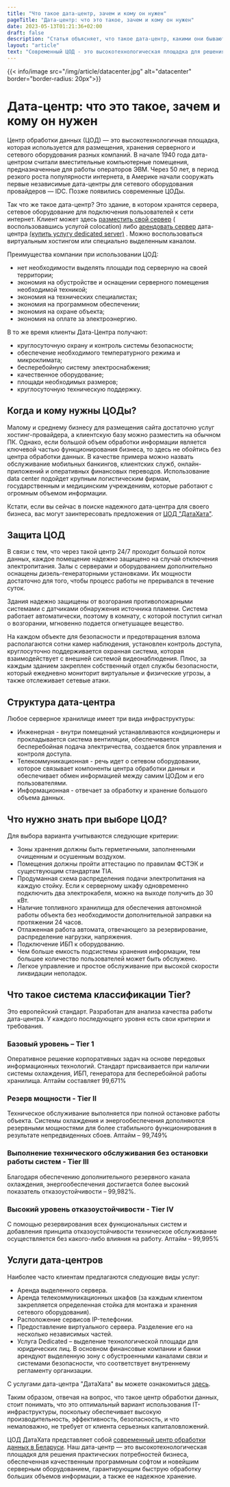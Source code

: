 ```yaml
---
title: "Что такое дата-центр, зачем и кому он нужен"
pageTitle: "Дата-центр: что это такое, зачем и кому он нужен"
date: 2023-05-13T01:21:36+02:00
draft: false
description: "Статья объясняет, что такое дата-центр, какими они бывают, чем отличаются, кто чаще всего пользуется услугами центров обработки данных и что необходимо знать при выборе дата-центра"
layout: "article"
text: "Современный ЦОД - это высокотехнологическая площадка для решения потребностей бизнеса в качественном ПО и серверном оборудовании. В статье вы узнаете, какие дата-центры бывают, чем отличаются, кто чаще всего является клиентами ЦОД и какими услугами могут пользоваться..."
---
```


{{< info/image src="/img/article/datacenter.jpg" alt="datacenter" border="border-radius: 20px">}}

# Дата-центр: что это такое, зачем и кому он нужен

Центр обработки данных (ЦОД) — это высокотехнологичная площадка, которая используется для размещения, хранения
серверного и сетевого оборудования разных компаний. В начале 1940 года дата-центром считали вместительные компьютерные
помещения, предназначенные для работы операторов ЭВМ. Через 50 лет, в период резкого роста популярности интернета, в
Америке начали сооружать первые независимые дата-центры для сетевого оборудования провайдеров — IDC. Позже появились
современные ЦОДы.

Так что же такое дата-центр? Это здание, в котором хранятся сервера, сетевое оборудование для подключения пользователей
к сети интернет. Клиент может здесь [разместить свой сервер](https://www.datahata.by/services/colocation/) (
воспользовавшись услугой colocation) либо [арендовать сервер](https://www.datahata.by/services/dedicated/)
дата-центра [(купить услугу dedicated server)](https://www.datahata.by/services/dedicated/dedicated/) . Можно
воспользоваться виртуальным хостингом или специально выделенным каналом.

Преимущества компании при использовании ЦОД:

* нет необходимости выделять площади под серверную на своей территории;
* экономия на обустройстве и оснащении серверного помещения необходимой техникой;
* экономия на технических специалистах;
* экономия на программном обеспечении;
* экономия на охране объекта;
* экономия на оплате за электроэнергию.

В то же время клиенты Дата-Центра получают:

* круглосуточную охрану и контроль системы безопасности;
* обеспечение необходимого температурного режима и микроклимата;
* бесперебойную систему электроснабжения;
* качественное оборудование;
* площади необходимых размеров;
* круглосуточную техническую поддержку.

## Когда и кому нужны ЦОДы?

Малому и среднему бизнесу для размещения сайта достаточно услуг хостинг-провайдера, а клиентскую базу можно разместить
на обычном ПК. Однако, если большой объем обработки информации является ключевой частью функционирования бизнеса, то
здесь не обойтись без центра обработки данных. В качестве примера можно назвать обслуживание мобильных банкингов,
клиентских служб, онлайн-приложений и оперативных финансовых переводов. Использование data center подойдет крупным
логистическим фирмам, государственным и медицинским учреждениям, которые работают с огромным объемом информации.

Кстати, если вы сейчас в поиске надежного дата-центра для своего бизнеса, вас могут заинтересовать предложения
от [ЦОД "ДатаХата"](https://www.datahata.by/).

## Защита ЦОД

В связи с тем, что через такой центр 24/7 проходит большой поток данных, каждое помещение надежно защищено на случай
отключения электропитания. Залы с серверами и оборудованием дополнительно оснащены дизель-генераторными установками. Их
мощности достаточно для того, чтобы процесс работы не прерывался в течение суток.

Здания надежно защищены от возгорания противопожарными системами с датчиками обнаружения источника пламени. Система
работает автоматически, поэтому в комнату, с которой поступил сигнал о возгорании, мгновенно подается огнетушащее
вещество.

На каждом объекте для безопасности и предотвращения взлома располагаются сотни камер наблюдения, установлен контроль
доступа, круглосуточно поддерживается охранная система, которая взаимодействует с внешней системой видеонаблюдения.
Плюс, за каждым зданием закреплен собственный отдел службы безопасности, который ежедневно мониторит виртуальные и
физические угрозы, а также отслеживает сетевые атаки.

## Структура дата-центра

Любое серверное хранилище имеет три вида инфраструктуры:

* Инженерная - внутри помещений устанавливаются кондиционеры и прокладывается система вентиляции, обеспечивается
  бесперебойная подача электричества, создается блок управления и контроля доступа.
* Телекоммуникационная - речь идет о сетевом оборудовании, которое связывает компоненты центра обработки данных и
  обеспечивает обмен информацией между самим ЦОДом и его пользователями.
* Информационная - отвечает за обработку и хранение большого объема данных.

## Что нужно знать при выборе ЦОД?

Для выбора варианта учитываются следующие критерии:

* Зоны хранения должны быть герметичными, заполненными очищенным и осушенным воздухом.
* Помещения должны пройти аттестацию по правилам ФСТЭК и существующим стандартам TIA.
* Продуманная схема распределения подачи электропитания на каждую стойку. Если к серверному шкафу одновременно
  подключить два электрокабеля, можно на выходе получить до 30 кВт.
* Наличие топливного хранилища для обеспечения автономной работы объекта без необходимости дополнительной заправки на
  протяжении 24 часов.
* Отлаженная работа автомата, отвечающего за резервирование, распределение нагрузки, напряжения.
* Подключение ИБП к оборудованию.
* Чем больше емкость подсистемы хранения информации, тем большее количество пользователей может быть обслужено.
* Легкое управление и простое обслуживание при высокой скорости ликвидации неполадок.

## Что такое система классификации Tier?

Это европейский стандарт. Разработан для анализа качества работы дата-центра. У каждого последующего уровня есть свои
критерии и требования.

### Базовый уровень – Tier 1

Оперативное решение корпоративных задач на основе передовых информационных технологий. Стандарт присваивается при
наличии системы охлаждения, ИБП, генератора для бесперебойной работы хранилища. Аптайм составляет 99,671%

### Резерв мощности - Tier II

Техническое обслуживание выполняется при полной остановке работы объекта. Системы охлаждения и энергообеспечения
дополняются резервными мощностями для более стабильного функционирования в результате непредвиденных сбоев. Аптайм –
99,749%

### Выполнение технического обслуживания без остановки работы систем - Tier III

Благодаря обеспечению дополнительного резервного канала охлаждения, энергообеспечения достигается более высокий
показатель отказоустойчивости – 99,982%.

### Высокий уровень отказоустойчивости - Tier IV

С помощью резервирования всех функциональных систем и добавления принципа отказоустойчивости техническое обслуживание
осуществляется без какого-либо влияния на работу. Аптайм – 99,995%

## Услуги дата-центров

Наиболее часто клиентам предлагаются следующие виды услуг:

* Аренда выделенного сервера.
* Аренда телекоммуникационных шкафов (за каждым клиентом закрепляется определенная стойка для монтажа и хранения
  сетевого оборудования).
* Расположение сервисов IP-телефонии.
* Предоставление виртуального сервера. Разделение его на несколько независимых частей.
* Услуга Dedicated – выделение технологической площади для юридических лиц. В основном финансовые компании и банки
  арендуют выделенную зону с обустроенными каналами связи и системами безопасности, что соответствует внутреннему
  регламенту организации.

С услугами дата-центра "ДатаХата" вы можете ознакомиться [здесь](https://www.datahata.by/services/colocation/).

Таким образом, отвечая на вопрос, что такое центр обработки данных, стоит понимать, что это оптимальный вариант
использования IT-инфраструктуры, поскольку обеспечивает высокую производительность, эффективность, безопасность, и что
немаловажно, не требует от клиента серьезных капиталовложений.

ЦОД ДатаХата представляет собой  [современный центр обработки данных в Беларуси](https://www.datahata.by/). Наш
дата-центр — это высокотехнологическая площадкя для решения практических потребностей бизнеса, обеспеченная качественным
программным софтом и новейшим серверным оборудованием, гарантирующим быструю обработку больших объемов информации, а
также ее надежное хранение.
